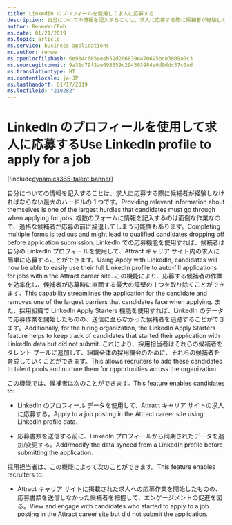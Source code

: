 ```yaml
---
title: LinkedIn のプロフィールを使用して求人に応募する
description: 自分についての情報を記入することは、求人に応募する際に候補者が経験しなければならない最大のハードルの 1 つです。
author: ReneeW-CPub
ms.date: 01/21/2019
ms.topic: article
ms.service: business-applications
ms.author: renwe
ms.openlocfilehash: 6e984c605eeeb52d206839e470695bce3809a0c3
ms.sourcegitcommit: 9a31d79f2ae098559c294503984e0d9ddc37c0ad
ms.translationtype: HT
ms.contentlocale: ja-JP
ms.lasthandoff: 01/17/2019
ms.locfileid: "210282"
---
```

#  <a name="use-linkedin-profile-to-apply-for-a-job"></a><span data-ttu-id="0109b-103">LinkedIn のプロフィールを使用して求人に応募する</span><span class="sxs-lookup"><span data-stu-id="0109b-103">Use LinkedIn profile to apply for a job</span></span>
[!include[dynamics365-talent banner](../../includes/dynamics365-talent.md)]





<span data-ttu-id="0109b-104">自分についての情報を記入することは、求人に応募する際に候補者が経験しなければならない最大のハードルの 1 つです。</span><span class="sxs-lookup"><span data-stu-id="0109b-104">Providing relevant information about themselves is one of the largest hurdles that candidates must go through when applying for jobs.</span></span> <span data-ttu-id="0109b-105">複数のフォームに情報を記入するのは面倒な作業なので、適格な候補者が応募の前に辞退してしまう可能性もあります。</span><span class="sxs-lookup"><span data-stu-id="0109b-105">Completing multiple forms is tedious and might lead to qualified candidates dropping off before application submission.</span></span>
<span data-ttu-id="0109b-106">LinkedIn での応募機能を使用すれば、候補者は自分の LinkedIn プロフィールを使用して、Attract キャリア サイト内の求人に簡単に応募することができます。</span><span class="sxs-lookup"><span data-stu-id="0109b-106">Using Apply with LinkedIn, candidates will now be able to easily use their full LinkedIn profile to auto-fill applications for jobs within the Attract career site.</span></span> <span data-ttu-id="0109b-107">この機能により、応募する候補者の作業を効率化し、候補者が応募時に直面する最大の障壁の 1 つを取り除くことができます。</span><span class="sxs-lookup"><span data-stu-id="0109b-107">This capability streamlines the application for the candidate and removes one of the largest barriers that candidates face when applying.</span></span> <span data-ttu-id="0109b-108">また、採用組織で LinkedIn Apply Starters 機能を使用すれば、LinkedIn のデータで応募作業を開始したものの、送信に至らなかった候補者を追跡することができます。</span><span class="sxs-lookup"><span data-stu-id="0109b-108">Additionally, for the hiring organization, the LinkedIn Apply Starters feature helps to keep track of candidates that started their application with LinkedIn data but did not submit.</span></span> <span data-ttu-id="0109b-109">これにより、採用担当者はそれらの候補者をタレント プールに追加して、組織全体の採用機会のために、それらの候補者を育成していくことができます。</span><span class="sxs-lookup"><span data-stu-id="0109b-109">This allows recruiters to add these candidates to talent pools and nurture them for opportunities across the organization.</span></span>

<span data-ttu-id="0109b-110">この機能では、候補者は次のことができます。</span><span class="sxs-lookup"><span data-stu-id="0109b-110">This feature enables candidates to:</span></span>

-   <span data-ttu-id="0109b-111">LinkedIn のプロフィール データを使用して、Attract キャリア サイトの求人に応募する。</span><span class="sxs-lookup"><span data-stu-id="0109b-111">Apply to a job posting in the Attract career site using LinkedIn profile data.</span></span>

-   <span data-ttu-id="0109b-112">応募書類を送信する前に、LinkedIn プロフィールから同期されたデータを追加/変更する。</span><span class="sxs-lookup"><span data-stu-id="0109b-112">Add/modify the data synced from a LinkedIn profile before submitting the application.</span></span>

<span data-ttu-id="0109b-113">採用担当者は、この機能によって次のことができます。</span><span class="sxs-lookup"><span data-stu-id="0109b-113">This feature enables recruiters to:</span></span>

-   <span data-ttu-id="0109b-114">Attract キャリア サイトに掲載された求人への応募作業を開始したものの、応募書類を送信しなかった候補者を把握して、エンゲージメントの促進を図る。</span><span class="sxs-lookup"><span data-stu-id="0109b-114">View and engage with candidates who started to apply to a job posting in the Attract career site but did not submit the application.</span></span>
